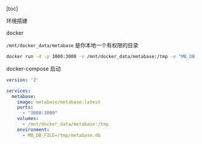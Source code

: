 [toc]


环境搭建

docker

`/mnt/docker_data/metabase` 是你本地一个有权限的目录

```bash
docker run -d -p 3000:3000 -v /mnt/docker_data/metabase:/tmp -e "MB_DB_FILE=/tmp/metabase.db" --name metabase metabase/metabase
```

docker-compose 启动

```yml
version: '2'

services:
  metabase:
    image: metabase/metabase:latest
    ports:
      - "3000:3000"
    volumes:
      - /mnt/docker_data/metabase:/tmp
    environment:
      - MB_DB_FILE=/tmp/metabase.db
```



